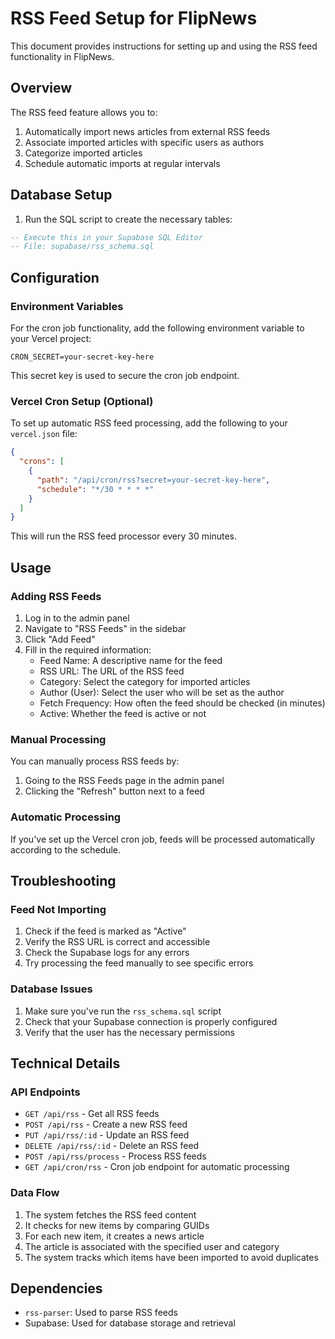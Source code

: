 # RSS Feed Setup for FlipNews

This document provides instructions for setting up and using the RSS feed functionality in FlipNews.

## Overview

The RSS feed feature allows you to:

1. Automatically import news articles from external RSS feeds
2. Associate imported articles with specific users as authors
3. Categorize imported articles
4. Schedule automatic imports at regular intervals

## Database Setup

1. Run the SQL script to create the necessary tables:

```sql
-- Execute this in your Supabase SQL Editor
-- File: supabase/rss_schema.sql
```

## Configuration

### Environment Variables

For the cron job functionality, add the following environment variable to your Vercel project:

```
CRON_SECRET=your-secret-key-here
```

This secret key is used to secure the cron job endpoint.

### Vercel Cron Setup (Optional)

To set up automatic RSS feed processing, add the following to your `vercel.json` file:

```json
{
  "crons": [
    {
      "path": "/api/cron/rss?secret=your-secret-key-here",
      "schedule": "*/30 * * * *"
    }
  ]
}
```

This will run the RSS feed processor every 30 minutes.

## Usage

### Adding RSS Feeds

1. Log in to the admin panel
2. Navigate to "RSS Feeds" in the sidebar
3. Click "Add Feed"
4. Fill in the required information:
   - Feed Name: A descriptive name for the feed
   - RSS URL: The URL of the RSS feed
   - Category: Select the category for imported articles
   - Author (User): Select the user who will be set as the author
   - Fetch Frequency: How often the feed should be checked (in minutes)
   - Active: Whether the feed is active or not

### Manual Processing

You can manually process RSS feeds by:

1. Going to the RSS Feeds page in the admin panel
2. Clicking the "Refresh" button next to a feed

### Automatic Processing

If you've set up the Vercel cron job, feeds will be processed automatically according to the schedule.

## Troubleshooting

### Feed Not Importing

1. Check if the feed is marked as "Active"
2. Verify the RSS URL is correct and accessible
3. Check the Supabase logs for any errors
4. Try processing the feed manually to see specific errors

### Database Issues

1. Make sure you've run the `rss_schema.sql` script
2. Check that your Supabase connection is properly configured
3. Verify that the user has the necessary permissions

## Technical Details

### API Endpoints

- `GET /api/rss` - Get all RSS feeds
- `POST /api/rss` - Create a new RSS feed
- `PUT /api/rss/:id` - Update an RSS feed
- `DELETE /api/rss/:id` - Delete an RSS feed
- `POST /api/rss/process` - Process RSS feeds
- `GET /api/cron/rss` - Cron job endpoint for automatic processing

### Data Flow

1. The system fetches the RSS feed content
2. It checks for new items by comparing GUIDs
3. For each new item, it creates a news article
4. The article is associated with the specified user and category
5. The system tracks which items have been imported to avoid duplicates

## Dependencies

- `rss-parser`: Used to parse RSS feeds
- Supabase: Used for database storage and retrieval
